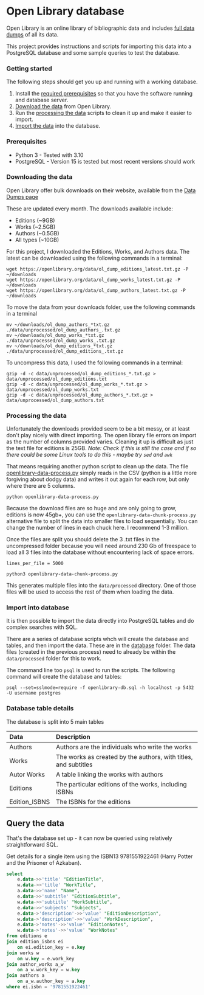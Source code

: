 # Open Library database

Open Library is an online library of bibliographic data and includes [full data dumps](https://openlibrary.org/developers/dumps) of all its data.

This project provides instructions and scripts for importing this data into a PostgreSQL database and some sample queries to test the database.

### Getting started

The following steps should get you up and running with a working database.

1. Install the [required prerequisites](#prerequisites) so that you have the software running and database server.
2. [Download the data](#downloading-the-data) from Open Library.
3. Run the [processing the data](#processing-the-data) scripts to clean it up and make it easier to import.
4. [Import the data](#import-into-database) into the database.

### Prerequisites

- Python 3 - Tested with 3.10
- PostgreSQL - Version 15 is tested but most recent versions should work

### Downloading the data

Open Library offer bulk downloads on their website, available from the [Data Dumps page](https://openlibrary.org/developers/dumps)

These are updated every month. The downloads available include:

- Editions (~9GB)
- Works (~2.5GB)
- Authors (~0.5GB)
- All types (~10GB)

For this project, I downloaded the Editions, Works, and Authors data. The latest can be downloaded using the following commands in a terminal:

```console
wget https://openlibrary.org/data/ol_dump_editions_latest.txt.gz -P ~/downloads
wget https://openlibrary.org/data/ol_dump_works_latest.txt.gz -P ~/downloads
wget https://openlibrary.org/data/ol_dump_authors_latest.txt.gz -P ~/downloads
```

To move the data from your downloads folder, use the following commands in a terminal

```console
mv ~/downloads/ol_dump_authors_*txt.gz ./data/unprocessed/ol_dump_authors_.txt.gz
mv ~/downloads/ol_dump_works_*txt.gz ./data/unprocessed/ol_dump_works_.txt.gz
mv ~/downloads/ol_dump_editions_*txt.gz ./data/unprocessed/ol_dump_editions_.txt.gz
```

To uncompress this data, I used the following commands in a terminal:

```console
gzip -d -c data/unprocessed/ol_dump_editions_*.txt.gz > data/unprocessed/ol_dump_editions.txt
gzip -d -c data/unprocessed/ol_dump_works_*.txt.gz > data/unprocessed/ol_dump_works.txt
gzip -d -c data/unprocessed/ol_dump_authors_*.txt.gz > data/unprocessed/ol_dump_authors.txt
```

### Processing the data

Unfortunately the downloads provided seem to be a bit messy, or at least don't play nicely with direct importing. The open library file errors on import as the number of columns provided varies. Cleaning it up is difficult as just the text file for editions is 25GB. _Note: Check if this is still the case and if so there could be some Linux tools to do this - maybe try `sed` and `awk`_

That means requiring another python script to clean up the data. The file [openlibrary-data-process.py](openlibrary-data-process.py) simply reads in the CSV (python is a little more forgiving about dodgy data) and writes it out again for each row, but only where there are 5 columns.

```console
python openlibrary-data-process.py
```

Because the download files are so huge and are only going to grow, editions is now 45gb+, you can use the `openlibrary-data-chunk-process.py` alternative file to split the data into smaller files to load sequentially. You can change the number of lines in each chuck here. I recommend 1-3 million.

Once the files are split you should delete the 3 .txt files in the uncompressed folder because you will need around 230 Gb of freespace to load all 3 files into the database without encountering lack of space errors.

```
lines_per_file = 5000
```

```console
python3 openlibrary-data-chunk-process.py
```

This generates multiple files into the `data/processed` directory.
One of those files will be used to access the rest of them when loading the data.

### Import into database

It is then possible to import the data directly into PostgreSQL tables and do complex searches with SQL.

There are a series of database scripts whch will create the database and tables, and then import the data. These are in the [database](database) folder. The data files (created in the previous process) need to already be within the `data/processed` folder for this to work.

The command line too `psql` is used to run the scripts. The following command will create the database and tables:

```console
psql --set=sslmode=require -f openlibrary-db.sql -h localhost -p 5432 -U username postgres
```

### Database table details

The database is split into 5 main tables

| Data          | Description                                                     |
| :------------ | :-------------------------------------------------------------- |
| Authors       | Authors are the individuals who write the works                 |
| Works         | The works as created by the authors, with titles, and subtitles |
| Autor Works   | A table linking the works with authors                          |
| Editions      | The particular editions of the works, including ISBNs           |
| Edition_ISBNS | The ISBNs for the editions                                      |

## Query the data

That's the database set up - it can now be queried using relatively straightforward SQL.

Get details for a single item using the ISBN13 9781551922461 (Harry Potter and the Prisoner of Azkaban).

```sql
select
    e.data->>'title' "EditionTitle",
    w.data->>'title' "WorkTitle",
	a.data->>'name' "Name",
    e.data->>'subtitle' "EditionSubtitle",
    w.data->>'subtitle' "WorkSubtitle",
    e.data->>'subjects' "Subjects",
    e.data->'description'->>'value' "EditionDescription",
    w.data->'description'->>'value' "WorkDescription",
    e.data->'notes'->>'value' "EditionNotes",
    w.data->'notes'->>'value' "WorkNotes"
from editions e
join edition_isbns ei
    on ei.edition_key = e.key
join works w
    on w.key = e.work_key
join author_works a_w
	on a_w.work_key = w.key
join authors a
	on a_w.author_key = a.key
where ei.isbn = '9781551922461'
```
